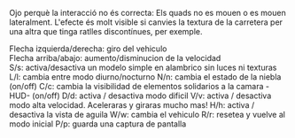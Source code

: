 Ojo perquè la interacció no és correcta: 
Els quads no es mouen o es mouen lateralment. L'efecte és molt visible si canvies la textura de la carretera per una altra que tinga ratlles discontínues, per exemple.

Flecha izquierda/derecha: giro del vehiculo\
Flecha arriba/abajo: aumento/disminucion de la velocidad\
S/s: activa/desactiva un modelo simple en alambrico sin luces ni texturas
L/l: cambia entre modo diurno/nocturno
N/n: cambia el estado de la niebla (on/off)
C/c: cambia la visibilidad de elementos solidarios a la camara -HUD- (on/off)
D/d: activa / desactiva modo dificil
V/v: activa / desactiva modo alta velocidad. Aceleraras y giraras mucho mas!
H/h: activa / desactiva la vista de aguila
W/w: cambia el vehiculo
R/r: resetea y vuelve al modo inicial
P/p: guarda una captura de pantalla
